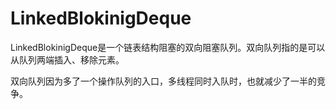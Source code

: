 # LinkedBlokinigDeque

LinkedBlokinigDeque是一个链表结构阻塞的双向阻塞队列。双向队列指的是可以从队列两端插入、移除元素。

双向队列因为多了一个操作队列的入口，多线程同时入队时，也就减少了一半的竞争。